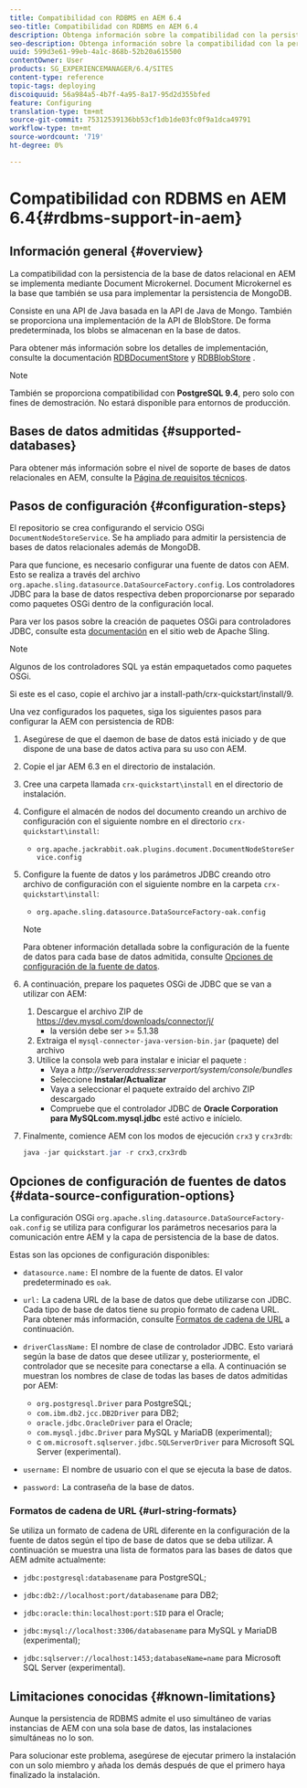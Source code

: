 ```yaml
---
title: Compatibilidad con RDBMS en AEM 6.4
seo-title: Compatibilidad con RDBMS en AEM 6.4
description: Obtenga información sobre la compatibilidad con la persistencia de la base de datos relacional en AEM 6.4 y las opciones de configuración disponibles.
seo-description: Obtenga información sobre la compatibilidad con la persistencia de la base de datos relacional en AEM 6.4 y las opciones de configuración disponibles.
uuid: 599d3e61-99eb-4a1c-868b-52b20a615500
contentOwner: User
products: SG_EXPERIENCEMANAGER/6.4/SITES
content-type: reference
topic-tags: deploying
discoiquuid: 56a984a5-4b7f-4a95-8a17-95d2d355bfed
feature: Configuring
translation-type: tm+mt
source-git-commit: 75312539136bb53cf1db1de03fc0f9a1dca49791
workflow-type: tm+mt
source-wordcount: '719'
ht-degree: 0%

---
```



# Compatibilidad con RDBMS en AEM 6.4{#rdbms-support-in-aem}

## Información general {#overview}

La compatibilidad con la persistencia de la base de datos relacional en AEM se implementa mediante Document Microkernel. Document Microkernel es la base que también se usa para implementar la persistencia de MongoDB.

Consiste en una API de Java basada en la API de Java de Mongo. También se proporciona una implementación de la API de BlobStore. De forma predeterminada, los blobs se almacenan en la base de datos.

Para obtener más información sobre los detalles de implementación, consulte la documentación [RDBDocumentStore](https://jackrabbit.apache.org/oak/docs/apidocs/org/apache/jackrabbit/oak/plugins/document/rdb/RDBDocumentStore.html) y [RDBBlobStore](https://jackrabbit.apache.org/oak/docs/apidocs/org/apache/jackrabbit/oak/plugins/document/rdb/RDBBlobStore.html) .

>[!NOTE]
>
>También se proporciona compatibilidad con **PostgreSQL 9.4**, pero solo con fines de demostración. No estará disponible para entornos de producción.

## Bases de datos admitidas {#supported-databases}

Para obtener más información sobre el nivel de soporte de bases de datos relacionales en AEM, consulte la [Página de requisitos técnicos](/help/sites-deploying/technical-requirements.md).

## Pasos de configuración {#configuration-steps}

El repositorio se crea configurando el servicio OSGi `DocumentNodeStoreService`. Se ha ampliado para admitir la persistencia de bases de datos relacionales además de MongoDB.

Para que funcione, es necesario configurar una fuente de datos con AEM. Esto se realiza a través del archivo `org.apache.sling.datasource.DataSourceFactory.config`. Los controladores JDBC para la base de datos respectiva deben proporcionarse por separado como paquetes OSGi dentro de la configuración local.

Para ver los pasos sobre la creación de paquetes OSGi para controladores JDBC, consulte esta [documentación](https://wiki.eclipse.org/Create_and_Export_MySQL_JDBC_driver_bundle) en el sitio web de Apache Sling.

>[!NOTE]
>
>Algunos de los controladores SQL ya están empaquetados como paquetes OSGi.
>
>Si este es el caso, copie el archivo jar a install-path/crx-quickstart/install/9.

Una vez configurados los paquetes, siga los siguientes pasos para configurar la AEM con persistencia de RDB:

1. Asegúrese de que el daemon de base de datos está iniciado y de que dispone de una base de datos activa para su uso con AEM.
1. Copie el jar AEM 6.3 en el directorio de instalación.
1. Cree una carpeta llamada `crx-quickstart\install` en el directorio de instalación.
1. Configure el almacén de nodos del documento creando un archivo de configuración con el siguiente nombre en el directorio `crx-quickstart\install`:

   * `org.apache.jackrabbit.oak.plugins.document.DocumentNodeStoreService.config`

1. Configure la fuente de datos y los parámetros JDBC creando otro archivo de configuración con el siguiente nombre en la carpeta `crx-quickstart\install`:

   * `org.apache.sling.datasource.DataSourceFactory-oak.config`
   >[!NOTE]
   >
   >Para obtener información detallada sobre la configuración de la fuente de datos para cada base de datos admitida, consulte [Opciones de configuración de la fuente de datos](/help/sites-deploying/rdbms-support-in-aem.md#data-source-configuration-options).

1. A continuación, prepare los paquetes OSGi de JDBC que se van a utilizar con AEM:

   1. Descargue el archivo ZIP de https://dev.mysql.com/downloads/connector/j/
      * la versión debe ser >= 5.1.38
   1. Extraiga el `mysql-connector-java-version-bin.jar` (paquete) del archivo
   1. Utilice la consola web para instalar e iniciar el paquete :
      * Vaya a *http://serveraddress:serverport/system/console/bundles*
      * Seleccione **Instalar/Actualizar**
      * Vaya a seleccionar el paquete extraído del archivo ZIP descargado
      * Compruebe que el controlador JDBC de **Oracle Corporation para MySQLcom.mysql.jdbc** esté activo e inícielo.

1. Finalmente, comience AEM con los modos de ejecución `crx3` y `crx3rdb`:

   ```java
   java -jar quickstart.jar -r crx3,crx3rdb
   ```

## Opciones de configuración de fuentes de datos {#data-source-configuration-options}

La configuración OSGi `org.apache.sling.datasource.DataSourceFactory-oak.config` se utiliza para configurar los parámetros necesarios para la comunicación entre AEM y la capa de persistencia de la base de datos.

Estas son las opciones de configuración disponibles:

* `datasource.name:` El nombre de la fuente de datos. El valor predeterminado es `oak`.

* `url:` La cadena URL de la base de datos que debe utilizarse con JDBC. Cada tipo de base de datos tiene su propio formato de cadena URL. Para obtener más información, consulte [Formatos de cadena de URL](/help/sites-deploying/rdbms-support-in-aem.md#url-string-formats) a continuación.

* `driverClassName:` El nombre de clase de controlador JDBC. Esto variará según la base de datos que desee utilizar y, posteriormente, el controlador que se necesite para conectarse a ella. A continuación se muestran los nombres de clase de todas las bases de datos admitidas por AEM:

   * `org.postgresql.Driver` para PostgreSQL;
   * `com.ibm.db2.jcc.DB2Driver` para DB2;
   * `oracle.jdbc.OracleDriver` para el Oracle;
   * `com.mysql.jdbc.Driver` para MySQL y MariaDB (experimental);
   * c `om.microsoft.sqlserver.jdbc.SQLServerDriver` para Microsoft SQL Server (experimental).

* `username:` El nombre de usuario con el que se ejecuta la base de datos.

* `password:` La contraseña de la base de datos.

### Formatos de cadena de URL {#url-string-formats}

Se utiliza un formato de cadena de URL diferente en la configuración de la fuente de datos según el tipo de base de datos que se deba utilizar. A continuación se muestra una lista de formatos para las bases de datos que AEM admite actualmente:

* `jdbc:postgresql:databasename` para PostgreSQL;

* `jdbc:db2://localhost:port/databasename` para DB2;
* `jdbc:oracle:thin:localhost:port:SID` para el Oracle;
* `jdbc:mysql://localhost:3306/databasename` para MySQL y MariaDB (experimental);

* `jdbc:sqlserver://localhost:1453;databaseName=name` para Microsoft SQL Server (experimental).

## Limitaciones conocidas {#known-limitations}

Aunque la persistencia de RDBMS admite el uso simultáneo de varias instancias de AEM con una sola base de datos, las instalaciones simultáneas no lo son.

Para solucionar este problema, asegúrese de ejecutar primero la instalación con un solo miembro y añada los demás después de que el primero haya finalizado la instalación.

